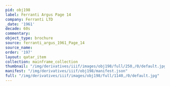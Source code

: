 ```yaml
---
pid: obj198
label: Ferranti Argus Page 14
company: Ferranti LTD
_date: '1961'
decade: 60s
commentary:
object_type: brochure
source: ferranti_argus_1961_Page_14
source_name:
order: '197'
layout: qatar_item
collection: mainframe_collection
thumbnail: "/img/derivatives/iiif/images/obj198/full/250,/0/default.jpg"
manifest: "/img/derivatives/iiif/obj198/manifest.json"
full: "/img/derivatives/iiif/images/obj198/full/1140,/0/default.jpg"
---
```

